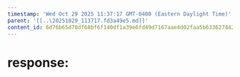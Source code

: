 ```yaml
---
timestamp: 'Wed Oct 29 2025 11:37:17 GMT-0400 (Eastern Daylight Time)'
parent: '[[..\20251029_113717.fd3a49e5.md]]'
content_id: 6d76b65d70df68bf6f140df1a39e6fd49d7167aae4d02faa5b63362744266256
---
```


# response:
